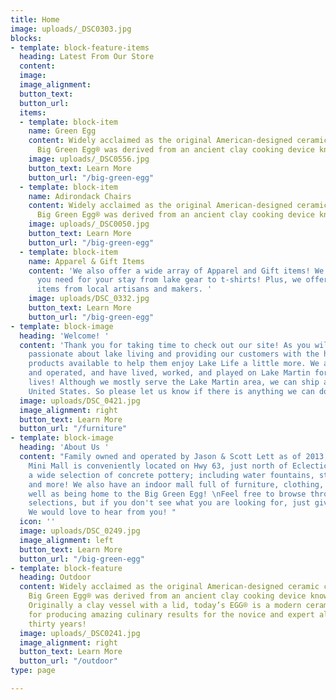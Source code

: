 ```yaml
---
title: Home
image: uploads/_DSC0303.jpg
blocks:
- template: block-feature-items
  heading: Latest From Our Store
  content: 
  image: 
  image_alignment: 
  button_text: 
  button_url: 
  items:
  - template: block-item
    name: Green Egg
    content: Widely acclaimed as the original American-designed ceramic cooker, the
      Big Green Egg® was derived from an ancient clay cooking device known as a “kamado”.
    image: uploads/_DSC0556.jpg
    button_text: Learn More
    button_url: "/big-green-egg"
  - template: block-item
    name: Adirondack Chairs
    content: Widely acclaimed as the original American-designed ceramic cooker, the
      Big Green Egg® was derived from an ancient clay cooking device known as a “kamado”.
    image: uploads/_DSC0050.jpg
    button_text: Learn More
    button_url: "/big-green-egg"
  - template: block-item
    name: Apparel & Gift Items
    content: 'We also offer a wide array of Apparel and Gift items! We have everything
      you need for your stay from lake gear to t-shirts! Plus, we offer many unique
      items from local artisans and makers. '
    image: uploads/DSC_0332.jpg
    button_text: Learn More
    button_url: "/big-green-egg"
- template: block-image
  heading: 'Welcome! '
  content: 'Thank you for taking time to check out our site! As you will see, we are
    passionate about lake living and providing our customers with the highest quality
    products available to help them enjoy Lake Life a little more. We are family owned
    and operated, and have lived, worked, and played on Lake Martin for most of our
    lives! Although we mostly serve the Lake Martin area, we can ship all over the
    United States. So please let us know if there is anything we can do for you! '
  image: uploads/DSC_0421.jpg
  image_alignment: right
  button_text: Learn More
  button_url: "/furniture"
- template: block-image
  heading: 'About Us '
  content: "Family owned and operated by Jason & Scott Lett as of 2013, Lake Martin
    Mini Mall is conveniently located on Hwy 63, just north of Eclectic, AL. We offer
    a wide selection of concrete pottery; including water fountains, statuary, planters,
    and more! We also have an indoor mall full of furniture, clothing, decor and more….as
    well as being home to the Big Green Egg! \nFeel free to browse through our online
    selections, but if you don't see what you are looking for, just give us a call!
    We would love to hear from you! "
  icon: ''
  image: uploads/DSC_0249.jpg
  image_alignment: left
  button_text: Learn More
  button_url: "/big-green-egg"
- template: block-feature
  heading: Outdoor
  content: Widely acclaimed as the original American-designed ceramic cooker, the
    Big Green Egg® was derived from an ancient clay cooking device known as a “kamado”.
    Originally a clay vessel with a lid, today’s EGG® is a modern ceramic marvel known
    for producing amazing culinary results for the novice and expert alike for over
    thirty years!
  image: uploads/_DSC0241.jpg
  image_alignment: right
  button_text: Learn More
  button_url: "/outdoor"
type: page

---
```

